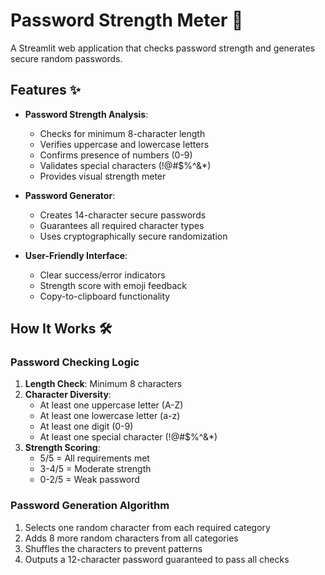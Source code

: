 # Password Strength Meter 🔐

A Streamlit web application that checks password strength and generates secure random passwords.

## Features ✨

- **Password Strength Analysis**:
  - Checks for minimum 8-character length
  - Verifies uppercase and lowercase letters
  - Confirms presence of numbers (0-9)
  - Validates special characters (!@#$%^&*)
  - Provides visual strength meter

- **Password Generator**:
  - Creates 14-character secure passwords
  - Guarantees all required character types
  - Uses cryptographically secure randomization

- **User-Friendly Interface**:
  - Clear success/error indicators
  - Strength score with emoji feedback
  - Copy-to-clipboard functionality

## How It Works 🛠️

### Password Checking Logic
1. **Length Check**: Minimum 8 characters
2. **Character Diversity**:
   - At least one uppercase letter (A-Z)
   - At least one lowercase letter (a-z)
   - At least one digit (0-9)
   - At least one special character (!@#$%^&*)
3. **Strength Scoring**:
   - 5/5 = All requirements met
   - 3-4/5 = Moderate strength
   - 0-2/5 = Weak password

### Password Generation Algorithm
1. Selects one random character from each required category
2. Adds 8 more random characters from all categories
3. Shuffles the characters to prevent patterns
4. Outputs a 12-character password guaranteed to pass all checks
